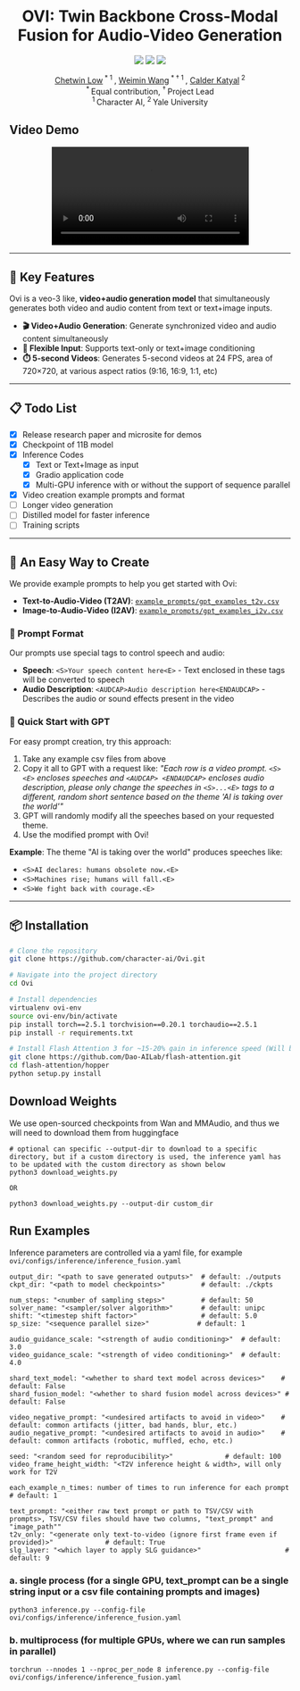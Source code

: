 <div align="center">
<h1> OVI: Twin Backbone Cross-Modal Fusion for Audio-Video Generation </h1>

<a href="#"><img src="https://img.shields.io/badge/arXiv%20paper-Coming%20Soon-b31b1b.svg"></a>
<a href="https://aaxwaz.github.io/Ovi/"><img src="https://img.shields.io/badge/Project_page-More_visualizations-green"></a>
<a href="#"><img src="https://img.shields.io/static/v1?label=%F0%9F%A4%97%20Hugging%20Face&message=Model&color=orange"></a>

[Chetwin Low](https://scholar.google.com/)<sup> * 1 </sup>, [Weimin Wang](https://scholar.google.com/)<sup> * &dagger; 1 </sup>, [Calder Katyal](https://scholar.google.com/)<sup> 2 </sup><br>
<sup> * </sup>Equal contribution, <sup> &dagger; </sup>Project Lead<br>
<sup> 1 </sup>Character AI, <sup> 2 </sup>Yale University

</div>

## Video Demo

<div align="center">
  <video src="https://github.com/user-attachments/assets/d57f1e4a-21e5-403a-b869-4e3a52b95ef0" width="70%" poster=""> </video>
</div>

---

## 🌟 Key Features

Ovi is a veo-3 like, **video+audio generation model** that simultaneously generates both video and audio content from text or text+image inputs.

- **🎬 Video+Audio Generation**: Generate synchronized video and audio content simultaneously
- **📝 Flexible Input**: Supports text-only or text+image conditioning
- **⏱️ 5-second Videos**: Generates 5-second videos at 24 FPS, area of 720×720, at various aspect ratios (9:16, 16:9, 1:1, etc)

---
## 📋 Todo List

- [x] Release research paper and microsite for demos
- [x] Checkpoint of 11B model 
- [x] Inference Codes
  - [x] Text or Text+Image as input
  - [x] Gradio application code
  - [x] Multi-GPU inference with or without the support of sequence parallel
- [x] Video creation example prompts and format
- [ ] Longer video generation
- [ ] Distilled model for faster inference
- [ ] Training scripts

---

## 🎨 An Easy Way to Create

We provide example prompts to help you get started with Ovi:

- **Text-to-Audio-Video (T2AV)**: [`example_prompts/gpt_examples_t2v.csv`](example_prompts/gpt_examples_t2v.csv)
- **Image-to-Audio-Video (I2AV)**: [`example_prompts/gpt_examples_i2v.csv`](example_prompts/gpt_examples_i2v.csv)

### 📝 Prompt Format

Our prompts use special tags to control speech and audio:

- **Speech**: `<S>Your speech content here<E>` - Text enclosed in these tags will be converted to speech
- **Audio Description**: `<AUDCAP>Audio description here<ENDAUDCAP>` - Describes the audio or sound effects present in the video

### 🤖 Quick Start with GPT

For easy prompt creation, try this approach:

1. Take any example csv files from above
2. Copy it all to GPT with a request like: *"Each row is a video prompt. `<S> <E>` encloses speeches and `<AUDCAP> <ENDAUDCAP>` encloses audio description, please only change the speeches in `<S>...<E>` tags to a different, random short sentence based on the theme 'AI is taking over the world'"*
3. GPT will randomly modify all the speeches based on your requested theme. 
4. Use the modified prompt with Ovi!

**Example**: The theme "AI is taking over the world" produces speeches like:
- `<S>AI declares: humans obsolete now.<E>`
- `<S>Machines rise; humans will fall.<E>`
- `<S>We fight back with courage.<E>`

---


## 📦 Installation
```bash
# Clone the repository
git clone https://github.com/character-ai/Ovi.git

# Navigate into the project directory
cd Ovi

# Install dependencies
virtualenv ovi-env
source ovi-env/bin/activate
pip install torch==2.5.1 torchvision==0.20.1 torchaudio==2.5.1
pip install -r requirements.txt

# Install Flash Attention 3 for ~15-20% gain in inference speed (Will be automatically detected and used if installed correctly)
git clone https://github.com/Dao-AILab/flash-attention.git
cd flash-attention/hopper
python setup.py install
```


## Download Weights
We use open-sourced checkpoints from Wan and MMAudio, and thus we will need to download them from huggingface
```
# optional can specific --output-dir to download to a specific directory, but if a custom directory is used, the inference yaml has to be updated with the custom directory as shown below
python3 download_weights.py

OR

python3 download_weights.py --output-dir custom_dir
```

## Run Examples
Inference parameters are controlled via a yaml file, for example `ovi/configs/inference/inference_fusion.yaml`
```
output_dir: "<path to save generated outputs>"  # default: ./outputs
ckpt_dir: "<path to model checkpoints>"         # default: ./ckpts

num_steps: "<number of sampling steps>"         # default: 50
solver_name: "<sampler/solver algorithm>"       # default: unipc
shift: "<timestep shift factor>"                # default: 5.0
sp_size: "<sequence parallel size>"            # default: 1

audio_guidance_scale: "<strength of audio conditioning>"  # default: 3.0
video_guidance_scale: "<strength of video conditioning>"  # default: 4.0

shard_text_model: "<whether to shard text model across devices>"    # default: False
shard_fusion_model: "<whether to shard fusion model across devices>" # default: False

video_negative_prompt: "<undesired artifacts to avoid in video>"    # default: common artifacts (jitter, bad hands, blur, etc.)
audio_negative_prompt: "<undesired artifacts to avoid in audio>"    # default: common artifacts (robotic, muffled, echo, etc.)

seed: "<random seed for reproducibility>"             # default: 100
video_frame_height_width: "<T2V inference height & width>, will only work for T2V

each_example_n_times: number of times to run inference for each prompt # default: 1 

text_prompt: "<either raw text prompt or path to TSV/CSV with prompts>, TSV/CSV files should have two columns, "text_prompt" and "image_path""
t2v_only: "<generate only text-to-video (ignore first frame even if provided)>"             # default: True
slg_layer: "<which layer to apply SLG guidance>"                     # default: 9
```

### a. single process (for a single GPU, text_prompt can be a single string input or a csv file containing prompts and images)
```
python3 inference.py --config-file ovi/configs/inference/inference_fusion.yaml
```

### b. multiprocess (for multiple GPUs, where we can run samples in parallel)
```
torchrun --nnodes 1 --nproc_per_node 8 inference.py --config-file ovi/configs/inference/inference_fusion.yaml
```




